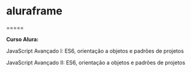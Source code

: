 # aluraframe
=====

**Curso Alura:**

JavaScript Avançado I: ES6, orientação a objetos e padrões de projetos

JavaScript Avançado II: ES6, orientação a objetos e padrões de projetos
